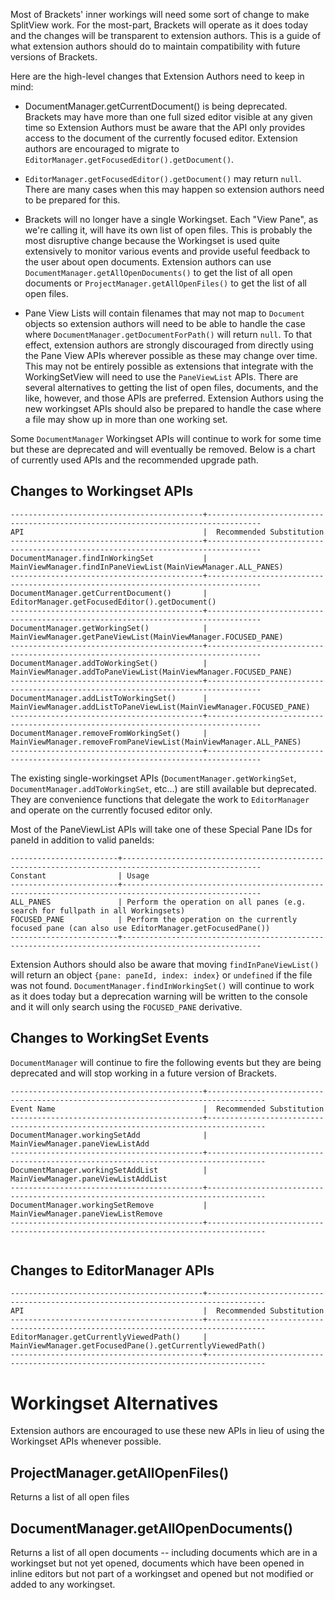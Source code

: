 Most of Brackets' inner workings will need some sort of change to make SplitView work.  For the most-part, Brackets will operate as it does today and the changes will be transparent to extension authors.  This is a guide of what extension authors should do to maintain compatibility with future versions of Brackets.

Here are the high-level changes that Extension Authors need to keep in mind:

* DocumentManager.getCurrentDocument() is being deprecated. Brackets may have more than one full sized editor visible at any given time so Extension Authors must be aware that the API only provides access to the document of the currently focused editor.  Extension authors are encouraged to migrate to `EditorManager.getFocusedEditor().getDocument()`.  

* `EditorManager.getFocusedEditor().getDocument()` may return `null`. There are many cases when this may happen so extension authors need to be prepared for this. 

* Brackets will no longer have a single Workingset.  Each "View Pane", as we're calling it, will have its own list of open files.  This is probably the most disruptive change because the Workingset is used quite extensively to monitor various events and provide useful feedback to the user about open documents.  Extension authors can use `DocumentManager.getAllOpenDocuments()` to get the list of all open documents or `ProjectManager.getAllOpenFiles()` to get the list of all open files.  

* Pane View Lists will contain filenames that may not map to `Document` objects so extension authors will need to be able to handle the case where `DocumentManager.getDocumentForPath()` will return `null`.  To that effect, extension authors are strongly discouraged from directly using the Pane View APIs wherever possible as these may change over time.  This may not be entirely possible as extensions that integrate with the WorkingSetView  will need to use the `PaneViewList` APIs.  There are several alternatives to getting the list of open files, documents, and the like, however, and those APIs are preferred. Extension Authors using the new workingset APIs should also be prepared to handle the case where a file may show up in more than one working set.

Some `DocumentManager` Workingset APIs will continue to work for some time but these are deprecated and will eventually be removed. Below is a chart of currently used APIs and the recommended upgrade path.

## Changes to Workingset APIs

```text
-------------------------------------------+----------------------------------------------------------------------------------
API                                        |  Recommended Substitution
-------------------------------------------+----------------------------------------------------------------------------------
DocumentManager.findInWorkingSet           |  MainViewManager.findInPaneViewList(MainViewManager.ALL_PANES) 
-------------------------------------------+----------------------------------------------------------------------------------
DocumentManager.getCurrentDocument()       |  EditorManager.getFocusedEditor().getDocument()              
-------------------------------------------+----------------------------------------------------------------------------------
DocumentManager.getWorkingSet()            |  MainViewManager.getPaneViewList(MainViewManager.FOCUSED_PANE)         
-------------------------------------------+----------------------------------------------------------------------------------
DocumentManager.addToWorkingSet()          |  MainViewManager.addToPaneViewList(MainViewManager.FOCUSED_PANE)         
-------------------------------------------+----------------------------------------------------------------------------------
DocumentManager.addListToWorkingSet()      |  MainViewManager.addListToPaneViewList(MainViewManager.FOCUSED_PANE)         
-------------------------------------------+----------------------------------------------------------------------------------
DocumentManager.removeFromWorkingSet()     |  MainViewManager.removeFromPaneViewList(MainViewManager.ALL_PANES)         
-------------------------------------------+----------------------------------------------------------------------------------
```
The existing single-workingset APIs (`DocumentManager.getWorkingSet`, `DocumentManager.addToWorkingSet`, etc...) are still available but deprecated. They are convenience functions that delegate the work to  `EditorManager` and operate on the currently focused editor only.

Most of the PaneViewList APIs will take one of these Special Pane IDs for paneId in addition to valid paneIds:

```text
------------------------+-----------------------------------------------------------------------------------------------------
Constant                | Usage
------------------------+-----------------------------------------------------------------------------------------------------
ALL_PANES               | Perform the operation on all panes (e.g. search for fullpath in all Workingsets)
FOCUSED_PANE            | Perform the operation on the currently focused pane (can also use EditorManager.getFocusedPane())
------------------------+-----------------------------------------------------------------------------------------------------
```

Extension Authors should also be aware that moving `findInPaneViewList()` will return an object `{pane: paneId, index: index}` or `undefined` if the file was not found.  `DocumentManager.findInWorkingSet()` will continue to work as it does today but a deprecation warning will be written to the console and it will only search using the `FOCUSED_PANE` derivative.

## Changes to WorkingSet Events

`DocumentManager` will continue to fire the following events but they are being deprecated and will stop working in a future version of Brackets. 

```text
-------------------------------------------+-----------------------------------------------------------------------------------
Event Name                                 |  Recommended Substitution
-------------------------------------------+-----------------------------------------------------------------------------------
DocumentManager.workingSetAdd              |  MainViewManager.paneViewListAdd
-------------------------------------------+-----------------------------------------------------------------------------------
DocumentManager.workingSetAddList          |  MainViewManager.paneViewListAddList         
-------------------------------------------+-----------------------------------------------------------------------------------
DocumentManager.workingSetRemove           |  MainViewManager.paneViewListRemove   
-------------------------------------------+-----------------------------------------------------------------------------------
  
```

## Changes to EditorManager APIs
```text
-------------------------------------------+-----------------------------------------------------------------------------------
API                                        |  Recommended Substitution
-------------------------------------------+-----------------------------------------------------------------------------------
EditorManager.getCurrentlyViewedPath()     |  MainViewManager.getFocusedPane().getCurrentlyViewedPath()
-------------------------------------------+-----------------------------------------------------------------------------------
```


# Workingset Alternatives

Extension authors are encouraged to use these new APIs in lieu of using the Workingset APIs whenever possible.  

## ProjectManager.getAllOpenFiles()
Returns a list of all open files

## DocumentManager.getAllOpenDocuments()
Returns a list of all open documents -- including documents which are in a workingset but not yet opened, documents which have been opened in inline editors but not part of a workingset and opened but not modified or added to any workingset.